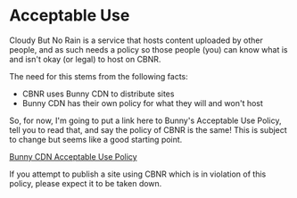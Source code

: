# Acceptable Use

Cloudy But No Rain is a service that hosts content uploaded by other people, and as such needs a policy so those people (you) can know what is and isn't okay (or legal) to host on CBNR.

The need for this stems from the following facts:

* CBNR uses Bunny CDN to distribute sites
* Bunny CDN has their own policy for what they will and won't host

So, for now, I'm going to put a link here to Bunny's Acceptable Use Policy, tell you to read that, and say the policy of CBNR is the same! This is subject to change but seems like a good starting point.

[Bunny CDN Acceptable Use Policy](foo)

If you attempt to publish a site using CBNR which is in violation of this policy, please expect it to be taken down.

